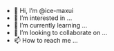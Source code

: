 - 👋 Hi, I’m @ice-maxui
- 👀 I’m interested in ...
- 🌱 I’m currently learning ...
- 💞️ I’m looking to collaborate on ...
- 📫 How to reach me ...

<!---
ice-maxui/ice-maxui is a ✨ special ✨ repository because its `README.md` (this file) appears on your GitHub profile.
You can click the Preview link to take a look at your changes.
--->
